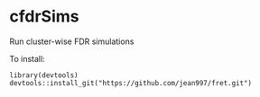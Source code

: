 cfdrSims
======

Run cluster-wise FDR simulations

To install:
```{r}
library(devtools)
devtools::install_git("https://github.com/jean997/fret.git")
```
